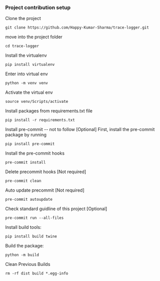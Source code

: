 ### Project contribution setup

Clone the project
```shell script
git clone https://github.com/Happy-Kumar-Sharma/trace-logger.git
```
move into the project folder
```shell script
cd trace-logger
```

Install the virtualenv
```shell script
pip install virtualenv
```

Enter into virtual env
```shell script
python -m venv venv
```

Activate the virtual env
```shell script
source venv/Scripts/activate
```

Install packages from requirements.txt file
```shell script
pip install -r requirements.txt
```

Install pre-commit -- not to follow [Optional]
First, install the pre-commit package by running
```shell script
pip install pre-commit
```

Install the pre-commit hooks
```shell script
pre-commit install
```

Delete precommit hooks [Not required]
```shell script
pre-commit clean
```

Auto update precommit [Not required]
```shell script
pre-commit autoupdate
```

Check standard guidline of this project [Optional]
```shell script
pre-commit run --all-files
```

Install build tools:
```shell script
pip install build twine
```

Build the package:
```shell script
python -m build
```

Clean Previous Builds
```shell script
rm -rf dist build *.egg-info
```
